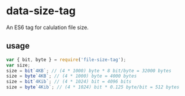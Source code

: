 # data-size-tag
An ES6 tag for calulation file size.

## usage
```javascript
var { bit, byte } = require('file-size-tag');
var size;
size = bit`4KB`; // (4 * 1000) byte * 8 bit/byte = 32000 bytes
size = byte`4KB`; // (4 * 1000) byte = 4000 bytes
size = bit`4Kib`; // (4 * 1024) bit = 4096 bits
size = byte`4Kib`; // (4 * 1024) bit * 0.125 byte/bit = 512 bytes
```
